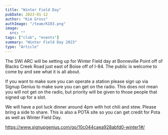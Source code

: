 ```yaml
---
title: "Winter Field Day"
pubDate: 2023-01-12
author: "Kim Gross"
authImage: "/team/KI03.png"
image:
  src: ""
tags: ["club", "events"]
summary: "Winter Field Day 2023"
type: "Article"
---
```


The SWI ARC will be setting up for Winter Field day at Bonneville Point off of Blacks Creek Road just east of Boise off of I-84. The public is welcome to come by and see what it is all about.

If you want to make sure you can operate a station please sign up via Signup Genius to make sure you can get on the radio. This does not mean you will not get on the radio, but priority will be given to those people that signed up for a slot.

We will have a pot luck dinner around 4pm with hot chili and stew. Please bring a side to share. This is also a POTA site so you can get credit for Pota as well as Winter Field Day.

https://www.signupgenius.com/go/10c044caea928abfd0-winter1#/

